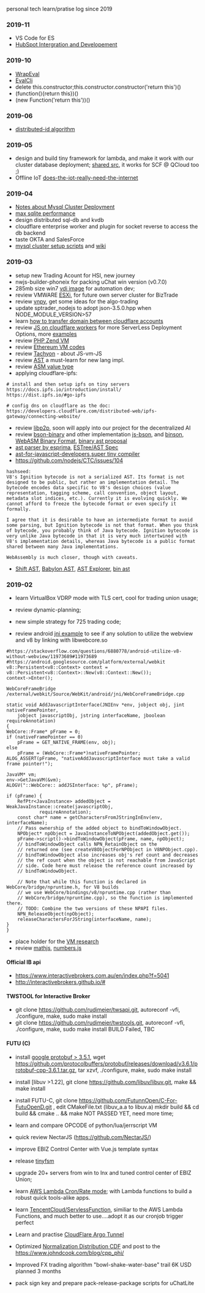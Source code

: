 personal tech learn/pratise log since 2019

### 2019-11

* VS Code for ES
* [HubSpot Intergration and Developement](https://app.hubspot.com/academy/6493533/tracks/71/593/2968)

### 2019-10

* [WrapEval](https://github.com/wanjochan/wrapeval)
* [EvalCli](https://github.com/wanjochan/evalcli)
* delete this.constructor;this.constructor.constructor('return this')()
* (function(){return this})()
* (new Function('return this'))()

### 2019-06

* [distributed-id algorithm](https://github.com/wanjochan/misctools/blob/master/mysql/duid.md)


### 2019-05

* design and build tiny framework for lambda, and make it work with our cluster database deployment; [shared src](https://github.com/wanjochan/misctools/tree/master/lambda), it works for SCF @ QCloud too ;)
* Offline IoT [does-the-iot-really-need-the-internet](https://uk.farnell.com/does-the-iot-really-need-the-internet)

### 2019-04

* [Notes about Mysql Cluster Deployment](http://blog.sequoiadb.com/cn/Detail-id-54)
* [max sqlite performance](https://blog.csdn.net/chenguanzhou123/article/details/9376537)
* design distributed sql-db and kvdb
* cloudflare enterprise worker and plugin for socket reverse to access the db backend
* taste OKTA and SalesForce
* [mysql cluster setup scripts](https://github.com/wanjochan/misctools/tree/master/mysql) and [wiki](https://github.com/wanjochan/misctools/wiki/mysql-cluster)

### 2019-03

* setup new Trading Acount for HSI, new journey
* nwjs-builder-phoneix for packing uChat win version (v0.7.0)
* 285mb size win7 [vdi image](https://github.com/wanjochan/PartnerNET.Software/blob/master/win7_000_d.7z?raw=true) for automation dev;
* review VMWARE [ESXi](https://www.vmware.com/products/esxi-and-esx.html), for future own server cluster for BizTrade
* review [vnpy](https://github.com/vnpy/vnpy), get some ideas for the algo-trading
* update sptrader_nodejs to adopt json-3.5.0.hpp when NODE_MODULE_VERSION>57
* learn [how to transfer domain between cloudflare accounts](https://support.cloudflare.com/hc/en-us/articles/204615358-How-to-move-domains-between-Cloudflare-accounts)
* review [JS on cloudflare workers](https://cloudflareworkers.com/) for more ServerLess Deployment Options, more [examples](https://developers.cloudflare.com/workers/writing-workers/blog-posts/)
* review [PHP Zend VM](http://joshuais.me/php-zend-vm/)
* review [Ethereum VM codes](https://ethervm.io)
* review [Tachyon](https://github.com/Tachyon-Team/Tachyon.git) - about JS-vm-JS
* review [AST](https://en.wikipedia.org/wiki/Abstract_syntax_tree) a must-learn for new lang impl.
* review [ASM value type](http://asmjs.org/spec/latest/#value-types)
* applying cloudflare-ipfs:
```
# install and then setup ipfs on tiny servers
https://docs.ipfs.io/introduction/install/
https://dist.ipfs.io/#go-ipfs

# config dns on cloudflare as the doc:
https://developers.cloudflare.com/distributed-web/ipfs-gateway/connecting-website/
```
* review [libp2p](https://libp2p.io/implementations/), soon will apply into our project for the decentralized AI
* review [bson-binary](https://github.com/mongodb/js-bson/blob/master/lib/binary.js) and other implementation [js-bson](https://github.com/muhmi/javascript-bson/blob/master/lib/bson.js), and [binson](https://github.com/alialavia/binson), [WebASM Binary Format](http://webassembly.github.io/spec/core/binary/index.html), [binary ast proposal](https://github.com/tc39/proposal-binary-ast/blob/master/README.md)
* [ast parser by esprima](http://esprima.org/demo/parse.html#), [ESTree/AST Spec](https://github.com/estree/estree)
* [ast-for-javascript-developers](https://itnext.io/ast-for-javascript-developers-3e79aeb08343),[super tiny compiler](https://github.com/jamiebuilds/the-super-tiny-compiler)
* https://github.com/nodejs/CTC/issues/104
```
hashseed:
V8's Ignition bytecode is not a serialized AST. Its format is not designed to be public, but rather an implementation detail. The bytecode encodes data specific to V8's design choices (value representation, tagging scheme, call convention, object layout, metadata slot indices, etc.). Currently it is evolving quickly. We cannot afford to freeze the bytecode format or even specify it formally.

I agree that it is desirable to have an intermediate format to avoid some parsing, but Ignition bytecode is not that format. When you think of bytecode, you probably think of Java bytecode. Ignition bytecode is very unlike Java bytecode in that it is very much intertwined with V8's implementation details, whereas Java bytecode is a public format shared between many Java implementations.

WebAssembly is much closer, though with caveats.
```
* [Shift AST](https://shift-ast.org/), [Babylon AST](https://github.com/babel/babylon), [AST Explorer](https://astexplorer.net/), [bin ast](https://github.com/binast/binjs-ref)


### 2019-02

* learn VirtualBox VDRP mode with TLS cert, cool for trading union usage;
* review dynamic-planning;
* new simple strategy for 725 trading code;

* review android [jni example](https://github.com/googlesamples/android-ndk/blob/master/hello-jniCallback/app/src/main/cpp/hello-jnicallback.c) to see if any solution to utilize the webview and v8 by linking with libwebcore.so
```
#https://stackoverflow.com/questions/6880778/android-utilize-v8-without-webview/11973689#11973689
#https://android.googlesource.com/platform/external/webkit
v8::Persistent<v8::Context> context = v8::Persistent<v8::Context>::New(v8::Context::New());
context->Enter();
```
```
WebCoreFrameBridge
/external/webkit/Source/WebKit/android/jni/WebCoreFrameBridge.cpp

static void AddJavascriptInterface(JNIEnv *env, jobject obj, jint nativeFramePointer,
    jobject javascriptObj, jstring interfaceName, jboolean requireAnnotation)
{
WebCore::Frame* pFrame = 0;
if (nativeFramePointer == 0)
    pFrame = GET_NATIVE_FRAME(env, obj);
else
    pFrame = (WebCore::Frame*)nativeFramePointer;
ALOG_ASSERT(pFrame, "nativeAddJavascriptInterface must take a valid frame pointer!");

JavaVM* vm;
env->GetJavaVM(&vm);
ALOGV("::WebCore:: addJSInterface: %p", pFrame);

if (pFrame) {
    RefPtr<JavaInstance> addedObject = WeakJavaInstance::create(javascriptObj,
            requireAnnotation);
    const char* name = getCharactersFromJStringInEnv(env, interfaceName);
    // Pass ownership of the added object to bindToWindowObject.
    NPObject* npObject = JavaInstanceToNPObject(addedObject.get());
    pFrame->script()->bindToWindowObject(pFrame, name, npObject);
    // bindToWindowObject calls NPN_RetainObject on the
    // returned one (see createV8ObjectForNPObject in V8NPObject.cpp).
    // bindToWindowObject also increases obj's ref count and decreases
    // the ref count when the object is not reachable from JavaScript
    // side. Code here must release the reference count increased by
    // bindToWindowObject.

    // Note that while this function is declared in WebCore/bridge/npruntime.h, for V8 builds
    // we use WebCore/bindings/v8/npruntime.cpp (rather than
    // WebCore/bridge/npruntime.cpp), so the function is implemented there.
    // TODO: Combine the two versions of these NPAPI files.
    NPN_ReleaseObject(npObject);
    releaseCharactersForJString(interfaceName, name);
}
}
```

* place holder for the [VM research](https://docs.google.com/document/d/1udOtqnWSzmhLBCRVEOQCUs_Kj3b81Y_YIDZW8laNbz8/edit)
* review [mathjs](http://mathjs.org/download.html), [numbers.js](https://github.com/numbers/numbers.js)

#### Official IB api

* https://www.interactivebrokers.com.au/en/index.php?f=5041
* http://interactivebrokers.github.io/#

#### TWSTOOL for Interactive Broker

* git clone https://github.com/rudimeier/twsapi.git, autoreconf -vfi, ./configure, make, sudo make install
* git clone https://github.com/rudimeier/twstools.git, autoreconf -vfi, ./configure, make, sudo make install
BUILD Failed, TBC

#### FUTU (C)
* install [google protobuf > 3.5.1](https://github.com/protocolbuffers/protobuf/releases), wget https://github.com/protocolbuffers/protobuf/releases/download/v3.6.1/protobuf-cpp-3.6.1.tar.gz, tar xzvf, ./configure, make, sudo make install
* install [libuv >1.22], git clone https://github.com/libuv/libuv.git, make && make install
* install FUTU-C, git clone https://github.com/FutunnOpen/C-For-FutuOpenD.git , edit CMakeFile.txt (libuv_a.a to libuv.a) mkdir build && cd build && cmake .. && make
NOT PASSED YET, need more time;

* learn and compare OPCODE of python/lua/jerrscript VM
* quick review NectarJS (https://github.com/NectarJS/)
* improve EBIZ Control Center with Vue.js template syntax
* release [tinyfsm](https://github.com/wanjochan/tinyfsm)
* upgrade 20+ servers from win to lnx and tuned control center of EBIZ Union;
* learn [AWS Lambda Cron/Rate mode](https://docs.aws.amazon.com/lambda/latest/dg/tutorial-scheduled-events-schedule-expressions.html); with Lambda functions to build a robust quick tools-alike apps.
* learn [TencentCloud/ServlessFunction](https://console.cloud.tencent.com/scf/list), similiar to the AWS Lambda Functions, and much better to use....adopt it as our cronjob trigger perfect
* Learn and practise [CloudFlare Argo Tunnel](https://www.cloudflare.com/en-au/products/argo-tunnel/)
* Optimized [Normalization Distribution CDF](https://github.com/wanjochan/mini_js_warehouse/blob/master/BlackScholesMerton.js) and post to the https://www.johndcook.com/blog/cpp_phi/
* Improved FX trading algorithm "bowl-shake-water-base" trail 6K USD planned 3 months
* pack sign key and prepare pack-release-package scripts for uChatLite
